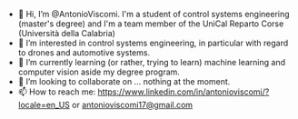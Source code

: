 - 👋 Hi, I’m @AntonioViscomi. I'm a student of control systems engineering (master's degree) and I'm a team member of the UniCal Reparto Corse (Università della Calabria)
- 👀 I’m interested in control systems engineering, in particular with regard to drones and automotive systems.
- 🌱 I’m currently learning (or rather, trying to learn) machine learning and computer vision aside my degree program.
- 💞️ I’m looking to collaborate on ... nothing at the moment.
- 📫 How to reach me: https://www.linkedin.com/in/antonioviscomi/?locale=en_US or antonioviscomi17@gmail.com

